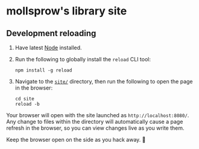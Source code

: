 # mollsprow's library site

## Development reloading

1. Have latest [Node](https://nodejs.org/en/download/prebuilt-installer/current) installed.
2. Run the following to globally install the `reload` CLI tool:

    ```shell
    npm install -g reload
    ```

3. Navigate to the [`site/`](site/) directory, then run the following to open the page in the browser:

    ```shell
    cd site
    reload -b
    ```

Your browser will open with the site launched as `http://localhost:8080/`. Any change to files within the directory will automatically cause a page refresh in the browser, so you can view changes live as you write them.

Keep the browser open on the side as you hack away. 🙂
